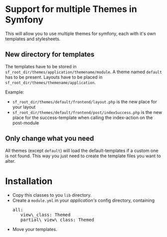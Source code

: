 # Support for multiple Themes in Symfony

This will allow you to use multiple themes for symfony, each with it's own templates and stylesheets.

## New directory for templates

The templates have to be stored in `sf_root_dir/themes/application/themename/module`. A theme named `default` has to be present. Layouts have to be placed in `sf_root_dir/themes/themename/application`.

Example:

 * `sf_root_dir/themes/default/frontend/layout.php` is the new place for your layout
 * `sf_root_dir/themes/default/frontend/post/indexSuccess.php` is the new place for the success-template when calling the index-action on the post-module


## Only change what you need

All themes (except `default`) will load the default-templates if a custom one is not found. This way you just need to create the template files you want to alter.

# Installation

 * Copy this classes to you `lib` directory.
 * Create a `module.yml` in your *application's* config directory, containing
   <pre>all:
      view\_class: Themed
      partial\_view\_class: Themed
   </pre>
 * Move your templates.